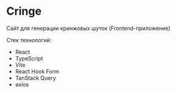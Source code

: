 # Cringe
Сайт для генерации кринжовых шуток (Frontend-приложение)

Стек технологий: 
- React
- TypeScript
- Vite
- React Hook Form
- TanStack Query
- axios
